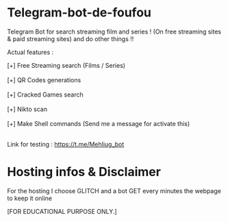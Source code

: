 # Telegram-bot-de-foufou

Telegram Bot for search streaming film and series ! (On free streaming sites & paid streaming sites) and do other things !!

Actual features : 

  [+] Free Streaming search (Films / Series) <br/><br/>
  [+] QR Codes generations<br/><br/>
  [+] Cracked Games search<br/><br/>
  [+] Nikto scan<br/><br/>
  [+] Make Shell commands (Send me a message for activate this)<br/><br/>

Link for testing : https://t.me/Mehliug_bot



# Hosting infos & Disclaimer

For the hosting I choose GLITCH and a bot GET every minutes the webpage to keep it online


[FOR EDUCATIONAL PURPOSE ONLY.]
